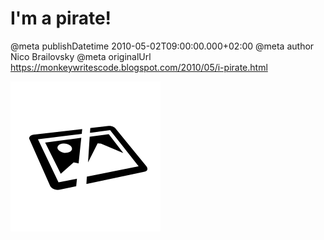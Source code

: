# I&#39;m a pirate!

@meta publishDatetime 2010-05-02T09:00:00.000+02:00
@meta author Nico Brailovsky
@meta originalUrl https://monkeywritescode.blogspot.com/2010/05/i-pirate.html

[![Original: ./blog_img/img_lost.png](/blog_img/img_lost.png)](md_blog/youfoundadeadlink.md)

